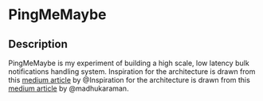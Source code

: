 
# PingMeMaybe

## Description
PingMeMaybe is my experiment of building a high scale, low latency bulk notifications handling system.
Inspiration for the architecture is drawn from this [medium article](https://amanmadhukar.medium.com/building-a-scalable-cloud-native-notification-system-a4e64b42d671) by @Inspiration for the architecture is drawn from this [medium article](https://amanmadhukar.medium.com/building-a-scalable-cloud-native-notification-system-a4e64b42d671) by @madhukaraman.